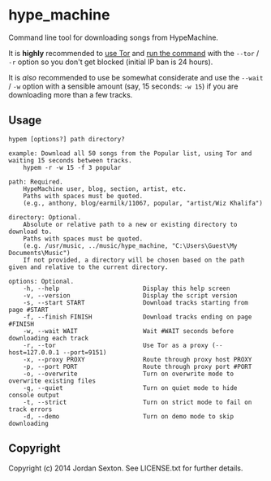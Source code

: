 # hype_machine

Command line tool for downloading songs from HypeMachine.

It is **highly** recommended to [use Tor](https://www.torproject.org/download/download-easy.html.en) and [run the command](#Usage) with the `--tor` / `-r` option so you don't get blocked (initial IP ban is 24 hours).

It is _also_ recommended to use be somewhat considerate and use the `--wait` / `-w` option with a sensible amount (say, 15 seconds: `-w 15`) if you are downloading more than a few tracks.

## Usage

```
hypem [options?] path directory?

example: Download all 50 songs from the Popular list, using Tor and waiting 15 seconds between tracks.
    hypem -r -w 15 -f 3 popular

path: Required.
    HypeMachine user, blog, section, artist, etc.
    Paths with spaces must be quoted.
    (e.g., anthony, blog/earmilk/11067, popular, "artist/Wiz Khalifa")

directory: Optional.
    Absolute or relative path to a new or existing directory to download to.
    Paths with spaces must be quoted.
    (e.g. /usr/music, ../music/hype_machine, "C:\Users\Guest\My Documents\Music")
    If not provided, a directory will be chosen based on the path given and relative to the current directory.

options: Optional.
    -h, --help                       Display this help screen
    -v, --version                    Display the script version
    -s, --start START                Download tracks starting from page #START
    -f, --finish FINISH              Download tracks ending on page #FINISH
    -w, --wait WAIT                  Wait #WAIT seconds before downloading each track
    -r, --tor                        Use Tor as a proxy (--host=127.0.0.1 --port=9151)
    -x, --proxy PROXY                Route through proxy host PROXY
    -p, --port PORT                  Route through proxy port #PORT
    -o, --overwrite                  Turn on overwrite mode to overwrite existing files
    -q, --quiet                      Turn on quiet mode to hide console output
    -t, --strict                     Turn on strict mode to fail on track errors
    -d, --demo                       Turn on demo mode to skip downloading

```

## Copyright

Copyright (c) 2014 Jordan Sexton. See LICENSE.txt for further details.
